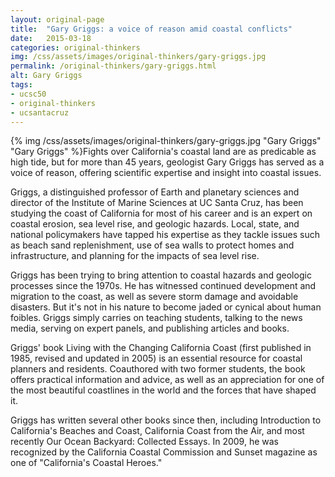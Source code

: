 ```yaml
---
layout: original-page
title:  "Gary Griggs: a voice of reason amid coastal conflicts"
date:   2015-03-18
categories: original-thinkers
img: /css/assets/images/original-thinkers/gary-griggs.jpg
permalink: /original-thinkers/gary-griggs.html
alt: Gary Griggs
tags: 
- ucsc50
- original-thinkers
- ucsantacruz
---
```


{% img /css/assets/images/original-thinkers/gary-griggs.jpg "Gary Griggs" "Gary Griggs" %}Fights over California's coastal land are as predicable as high tide, but for more than 45 years, geologist Gary Griggs has served as a voice of reason, offering scientific expertise and insight into coastal issues.

Griggs, a distinguished professor of Earth and planetary sciences and director of the Institute of Marine Sciences at UC Santa Cruz, has been studying the coast of California for most of his career and is an expert on coastal erosion, sea level rise, and geologic hazards. Local, state, and national policymakers have tapped his expertise as they tackle issues such as beach sand replenishment, use of sea walls to protect homes and infrastructure, and planning for the impacts of sea level rise.

Griggs has been trying to bring attention to coastal hazards and geologic processes since the 1970s. He has witnessed continued development and migration to the coast, as well as severe storm damage and avoidable disasters. But it's not in his nature to become jaded or cynical about human foibles. Griggs simply carries on teaching students, talking to the news media, serving on expert panels, and publishing articles and books.

Griggs' book Living with the Changing California Coast (first published in 1985, revised and updated in 2005) is an essential resource for coastal planners and residents. Coauthored with two former students, the book offers practical information and advice, as well as an appreciation for one of the most beautiful coastlines in the world and the forces that have shaped it.

Griggs has written several other books since then, including Introduction to California's Beaches and Coast, California Coast from the Air, and most recently Our Ocean Backyard: Collected Essays. In 2009, he was recognized by the California Coastal Commission and Sunset magazine as one of "California's Coastal Heroes."